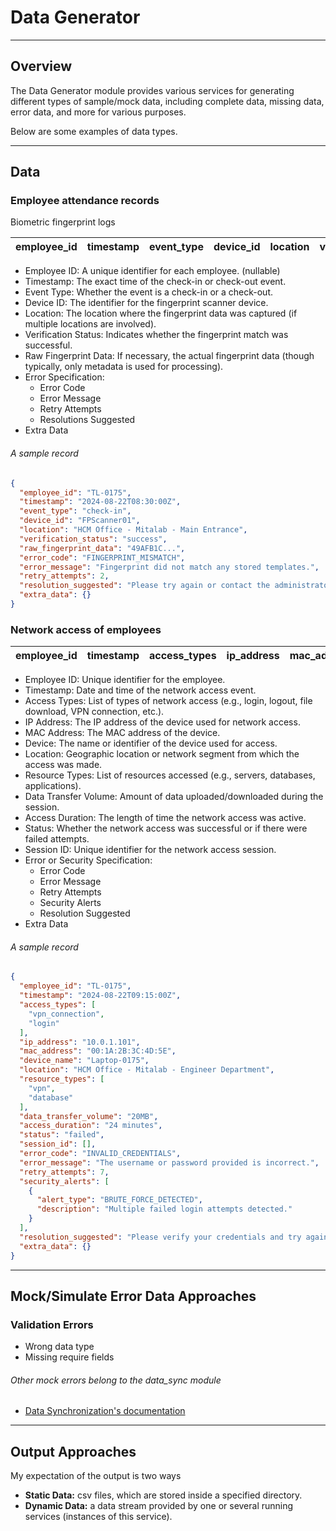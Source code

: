 # Data Generator

---

## Overview

The Data Generator module provides various services for generating different types of sample/mock data, including
complete data, missing data, error data, and more for various purposes.

Below are some examples of data types.

---

## Data

### Employee attendance records

Biometric fingerprint logs

| employee_id | timestamp | event_type | device_id | location | verify_status | raw_fingerprint_data | error_code | error_message | retry_attempts | resolution_suggested | extra_data |
|-------------|-----------|------------|-----------|----------|---------------|----------------------|------------|---------------|----------------|----------------------|------------|

- Employee ID: A unique identifier for each employee. (nullable)
- Timestamp: The exact time of the check-in or check-out event.
- Event Type: Whether the event is a check-in or a check-out.
- Device ID: The identifier for the fingerprint scanner device.
- Location: The location where the fingerprint data was captured (if multiple locations are involved).
- Verification Status: Indicates whether the fingerprint match was successful.
- Raw Fingerprint Data: If necessary, the actual fingerprint data
  (though typically, only metadata is used for processing).
- Error Specification:
    - Error Code
    - Error Message
    - Retry Attempts
    - Resolutions Suggested
- Extra Data

###### A sample record

```json
{
  "employee_id": "TL-0175",
  "timestamp": "2024-08-22T08:30:00Z",
  "event_type": "check-in",
  "device_id": "FPScanner01",
  "location": "HCM Office - Mitalab - Main Entrance",
  "verification_status": "success",
  "raw_fingerprint_data": "49AFB1C...",
  "error_code": "FINGERPRINT_MISMATCH",
  "error_message": "Fingerprint did not match any stored templates.",
  "retry_attempts": 2,
  "resolution_suggested": "Please try again or contact the administrator.",
  "extra_data": {}
}
```

### Network access of employees

| employee_id | timestamp | access_types | ip_address | mac_address | device | location | resource_types | data_transfer_volume | access_duration | status | session_id | extra_data |
|-------------|-----------|--------------|------------|-------------|--------|----------|----------------|----------------------|-----------------|--------|------------|------------|

- Employee ID: Unique identifier for the employee.
- Timestamp: Date and time of the network access event.
- Access Types: List of types of network access (e.g., login, logout, file download, VPN connection, etc.).
- IP Address: The IP address of the device used for network access.
- MAC Address: The MAC address of the device.
- Device: The name or identifier of the device used for access.
- Location: Geographic location or network segment from which the access was made.
- Resource Types: List of resources accessed (e.g., servers, databases, applications).
- Data Transfer Volume: Amount of data uploaded/downloaded during the session.
- Access Duration: The length of time the network access was active.
- Status: Whether the network access was successful or if there were failed attempts.
- Session ID: Unique identifier for the network access session.
- Error or Security Specification:
    - Error Code
    - Error Message
    - Retry Attempts
    - Security Alerts
    - Resolution Suggested
- Extra Data

###### A sample record

```json
{
  "employee_id": "TL-0175",
  "timestamp": "2024-08-22T09:15:00Z",
  "access_types": [
    "vpn_connection",
    "login"
  ],
  "ip_address": "10.0.1.101",
  "mac_address": "00:1A:2B:3C:4D:5E",
  "device_name": "Laptop-0175",
  "location": "HCM Office - Mitalab - Engineer Department",
  "resource_types": [
    "vpn",
    "database"
  ],
  "data_transfer_volume": "20MB",
  "access_duration": "24 minutes",
  "status": "failed",
  "session_id": [],
  "error_code": "INVALID_CREDENTIALS",
  "error_message": "The username or password provided is incorrect.",
  "retry_attempts": 7,
  "security_alerts": [
    {
      "alert_type": "BRUTE_FORCE_DETECTED",
      "description": "Multiple failed login attempts detected."
    }
  ],
  "resolution_suggested": "Please verify your credentials and try again or reset your password.",
  "extra_data": {}
}
```

---

## Mock/Simulate Error Data Approaches

### Validation Errors

- Wrong data type
- Missing require fields

###### Other mock errors belong to the data_sync module

- [Data Synchronization's documentation](../data-sync/readme.md)

---

## Output Approaches

My expectation of the output is two ways

- **Static Data:** csv files, which are stored inside a specified directory.
- **Dynamic Data:** a data stream provided by one or several running services (instances of this service).
